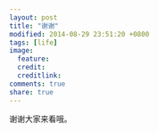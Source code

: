 ```yaml
---
layout: post
title: "谢谢"
modified: 2014-08-29 23:51:20 +0800
tags: [life]
image:
  feature: 
  credit: 
  creditlink: 
comments: true 
share: true
---
```


谢谢大家来看哦。
